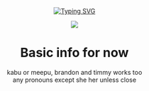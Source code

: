 <div align="center">
<a href="https://git.io/typing-svg"><img src="https://readme-typing-svg.demolab.com?font=Kosugi+Maru&pause=1000&color=54538A&center=true&repeat=false&width=600&height=30&lines=idk+pretend+this+is+a+lyric" alt="Typing SVG" /></a>
<p align=center>
<img src="https://komarev.com/ghpvc/?username=Mindurin&color=6a4f7f&style=plastic&label=⠀⠀⠀⠀⟡⠀⠀⠀⠀">
</p>
<h1>Basic info for now</h1>
kabu or meepu, brandon and timmy works too
<br>
any pronouns except she her unless close
</div>
